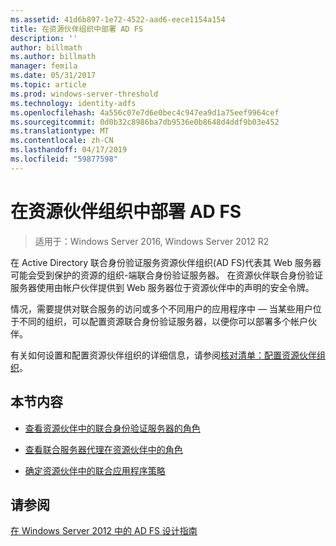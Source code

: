 ```yaml
---
ms.assetid: 41d6b897-1e72-4522-aad6-eece1154a154
title: 在资源伙伴组织中部署 AD FS
description: ''
author: billmath
ms.author: billmath
manager: femila
ms.date: 05/31/2017
ms.topic: article
ms.prod: windows-server-threshold
ms.technology: identity-adfs
ms.openlocfilehash: 4a556c07e7d6e0bec4c947ea9d1a75eef9964cef
ms.sourcegitcommit: 0d0b32c8986ba7db9536e0b8648d4ddf9b03e452
ms.translationtype: MT
ms.contentlocale: zh-CN
ms.lasthandoff: 04/17/2019
ms.locfileid: "59877598"
---
```

# <a name="deploying-ad-fs-in-the-resource-partner-organization"></a>在资源伙伴组织中部署 AD FS

>适用于：Windows Server 2016, Windows Server 2012 R2

在 Active Directory 联合身份验证服务资源伙伴组织\(AD FS\)代表其 Web 服务器可能会受到保护的资源的组织\-端联合身份验证服务器。 在资源伙伴联合身份验证服务器使用由帐户伙伴提供到 Web 服务器位于资源伙伴中的声明的安全令牌。  
  
情况，需要提供对联合服务的访问或多个不同用户的应用程序中 — 当某些用户位于不同的组织，可以配置资源联合身份验证服务器，以便你可以部署多个帐户伙伴。  
  
有关如何设置和配置资源伙伴组织的详细信息，请参阅[核对清单：配置资源伙伴组织](../../ad-fs/deployment/Checklist--Configuring-the-Resource-Partner-Organization.md)。  
  
## <a name="in-this-section"></a>本节内容  
  
-   [查看资源伙伴中的联合身份验证服务器的角色](Review-the-Role-of-the-Federation-Server-in-the-Resource-Partner.md)  
  
-   [查看联合服务器代理在资源伙伴中的角色](Review-the-Role-of-the-Federation-Server-Proxy-in-the-Resource-Partner.md)  
  
-   [确定资源伙伴中的联合应用程序策略](Determine-Your-Federated-Application-Strategy-in-the-Resource-Partner.md)  
  

## <a name="see-also"></a>请参阅
[在 Windows Server 2012 中的 AD FS 设计指南](AD-FS-Design-Guide-in-Windows-Server-2012.md)
